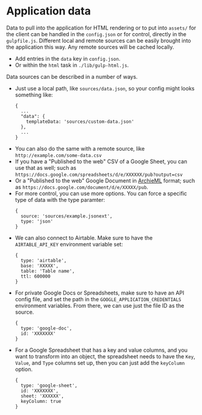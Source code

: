 # Application data

Data to pull into the application for HTML rendering or to put into `assets/` for the client can be handled in the `config.json` or for control, directly in the `gulpfile.js`. Different local and remote sources can be easily brought into the application this way. Any remote sources will be cached locally.

- Add entries in the `data` key in `config.json`.
- Or within the `html` task in `./lib/gulp-html.js`.

Data sources can be described in a number of ways.

- Just use a local path, like `sources/data.json`, so your config might looks something like:
  ```
  {
    ...
    "data": {
      templateData: 'sources/custom-data.json'
    },
    ...
  }
  ```
- You can also do the same with a remote source, like `http://example.com/some-data.csv`
- If you have a "Published to the web" CSV of a Google Sheet, you can use that as well; such as `https://docs.google.com/spreadsheets/d/e/XXXXXX/pub?output=csv`
- Or a "Published to the web" Google Document in [ArchieML](http://archieml.org/) format; such as `https://docs.google.com/document/d/e/XXXXX/pub`.
- For more control, you can use more options. You can force a specific type of data with the type paramter:
  ```
  {
    source: 'sources/example.jsonext',
    type: 'json'
  }
  ```
- We can also connect to Airtable. Make sure to have the `AIRTABLE_API_KEY` environment variable set:
  ```
  {
    type: 'airtable',
    base: 'XXXXX',
    table: 'Table name',
    ttl: 600000
  }
  ```
- For private Google Docs or Spreadsheets, make sure to have an API config file, and set the path in the `GOOGLE_APPLICATION_CREDENTIALS` environment variables. From there, we can use just the file ID as the source.
  ```
  {
    type: 'google-doc',
    id: 'XXXXXXX'
  }
  ```
- For a Google Spreadsheet that has a key and value columns, and you want to transform into an object, the spreadsheet needs to have the `Key`, `Value`, and `Type` columns set up, then you can just add the `keyColumn` option.
  ```
  {
    type: 'google-sheet',
    id: 'XXXXXXX',
    sheet: 'XXXXXX',
    keyColumn: true
  }
  ```
